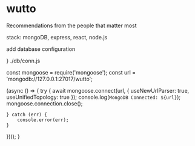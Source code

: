 # wutto
Recommendations from the people that matter most

stack: mongoDB, express, react, node.js


add database configuration

}
./db/conn.js

const mongoose = require('mongoose');
const url = 'mongodb://127.0.0.1:27017/wutto';

(async () => {
    try {
        await mongoose.connect(url, {
            useNewUrlParser: true,
            useUnifiedTopology: true
        });
        console.log(`MongoDB Connected: ${url}`);
       mongoose.connection.close();

    } catch (err) {
        console.error(err);
    }
})();
}
